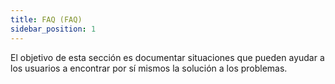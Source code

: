 ```yaml
---
title: FAQ (FAQ)
sidebar_position: 1
---
```


El objetivo de esta sección es documentar situaciones que pueden ayudar a los usuarios a encontrar por sí mismos la solución a los problemas.